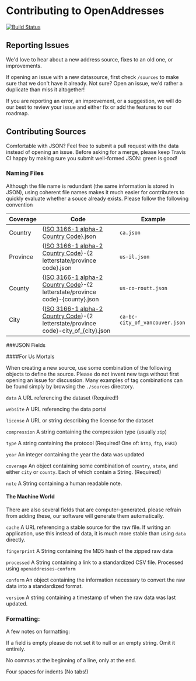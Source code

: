 # Contributing to OpenAddresses

[![Build Status](https://travis-ci.org/openaddresses/openaddresses.png?branch=master)](https://travis-ci.org/openaddresses/openaddresses)

## Reporting Issues

We'd love to hear about a new address source, fixes to an old one, or improvements. 

If opening an issue with a new datasource, first check `/sources` to make sure that we don't have it already. Not sure? Open an issue, we'd rather a duplicate than miss it altogether!

If you are reporting an error, an improvement, or a suggestion, we will do our best to review your issue and either fix or add the features to our roadmap.

## Contributing Sources

Comfortable with JSON? Feel free to submit a pull request with the data instead of opening an issue. Before asking for a merge, please keep Travis CI happy by making sure you submit well-formed JSON: green is good!

### Naming Files

Although the file name is redundant (the same information is stored in JSON), using coherent file names makes it much easier for contributers to quickly evaluate whether a souce already exists. Please follow the following convention 

Coverage | Code | Example
-------- | ---- | -------
Country  | {[ISO 3166-1 alpha-2 Country Code](http://en.wikipedia.org/wiki/ISO_3166-1_alpha-2)}.json | `ca.json`
Province | {[ISO 3166-1 alpha-2 Country Code](http://en.wikipedia.org/wiki/ISO_3166-1_alpha-2)}-{2 letterstate/province code}.json | `us-il.json`
County | {[ISO 3166-1 alpha-2 Country Code](http://en.wikipedia.org/wiki/ISO_3166-1_alpha-2)}-{2 letterstate/province code}-{county}.json | `us-co-routt.json`
City | {[ISO 3166-1 alpha-2 Country Code](http://en.wikipedia.org/wiki/ISO_3166-1_alpha-2)}-{2 letterstate/province code}-city_of_{city}.json | `ca-bc-city_of_vancouver.json`

###JSON Fields

####For Us Mortals

When creating a new source, use some combination of the following objects to define the source. Please do not invent new tags without first opening an issue for discussion. Many examples of tag combinations can be found simply by browsing the `./sources` directory.

`data` A URL referencing the dataset (Required!)

`website` A URL referencing the data portal

`license` A URL or string describing the license for the dataset

`compression` A string containing the compression type (usually `zip`)

`type` A string containing the protocol (Required! One of: `http`, `ftp`, `ESRI`)

`year` An integer containing the year the data was updated

`coverage` An object containing some combination of `country`, `state`, and either `city` or `county`. Each of which contain a String. (Required!)

`note` A String containing a human readable note.

#### The Machine World

There are also several fields that are computer-generated. please refrain from adding these, our software will generate them automatically.

`cache` A URL referencing a stable source for the raw file. If writing an application, use this instead of data, it is much more stable than using `data` directly.

`fingerprint` A String containing the MD5 hash of the zipped raw data

`processed` A String containing a link to a standardized CSV file. Processed using `openaddresses-conform`

`conform` An object containing the information necessary to convert the raw data into a standardized format.

`version` A string containing a timestamp of when the raw data was last updated.

### Formatting:

A few notes on formatting:

If a field is empty please do not set it to null or an empty string. 
Omit it entirely.

No commas at the beginning of a line, only at the end.

Four spaces for indents (No tabs!)
